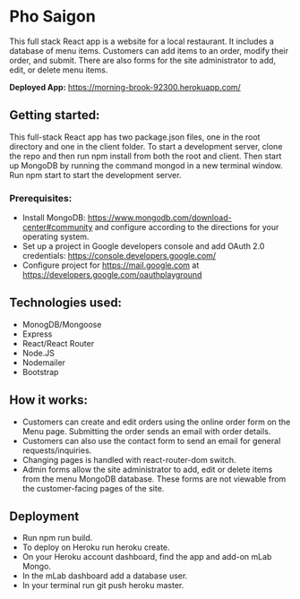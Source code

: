 # Pho Saigon

This full stack React app is a website for a local restaurant. It includes a database of menu items. Customers can add items to an order, modify their order, and submit. There are also forms for the site administrator to add, edit, or delete menu items.

**Deployed App:** https://morning-brook-92300.herokuapp.com/

## Getting started: 
This full-stack React app has two package.json files, one in the root directory and one in the client folder. To start a development server, clone the repo and then run npm install from both the root and client. Then start up MongoDB by running the command mongod in a new terminal window. Run npm start to start the development server.

### Prerequisites:
* Install MongoDB: https://www.mongodb.com/download-center#community and configure according to the directions for your operating system.
* Set up a project in Google developers console and add OAuth 2.0 credentials: https://console.developers.google.com/
* Configure project for https://mail.google.com at https://developers.google.com/oauthplayground

## Technologies used:
* MonogDB/Mongoose
* Express
* React/React Router
* Node.JS
* Nodemailer
* Bootstrap

## How it works:
* Customers can create and edit orders using the online order form on the Menu page. Submitting the order sends an email with order details.
* Customers can also use the contact form to send an email for general requests/inquiries.
* Changing pages is handled with react-router-dom switch.
* Admin forms allow the site administrator to add, edit or delete items from the menu MongoDB database. These forms are not viewable from the customer-facing pages of the site.

## Deployment
* Run npm run build.
* To deploy on Heroku run heroku create.
* On your Heroku account dashboard, find the app and add-on mLab Mongo.
* In the mLab dashboard add a database user.
* In your terminal run git push heroku master.